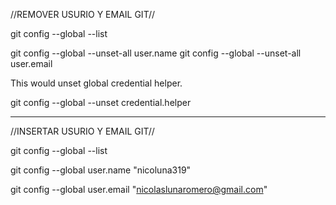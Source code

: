 //REMOVER USURIO Y EMAIL GIT//

git config --global --list

git config --global --unset-all user.name
git config --global --unset-all user.email

This would unset global credential helper.

git config --global --unset credential.helper

--------------------------------------------------------------

//INSERTAR USURIO Y EMAIL GIT//

git config --global --list

git config --global user.name "nicoluna319"

git config --global user.email "nicolaslunaromero@gmail.com"